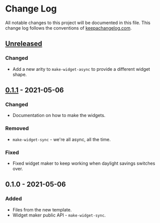 # Change Log
All notable changes to this project will be documented in this file. This change log follows the conventions of [keepachangelog.com](http://keepachangelog.com/).

## [Unreleased]
### Changed
- Add a new arity to `make-widget-async` to provide a different widget shape.

## [0.1.1] - 2021-05-06
### Changed
- Documentation on how to make the widgets.

### Removed
- `make-widget-sync` - we're all async, all the time.

### Fixed
- Fixed widget maker to keep working when daylight savings switches over.

## 0.1.0 - 2021-05-06
### Added
- Files from the new template.
- Widget maker public API - `make-widget-sync`.

[Unreleased]: https://github.com/your-name/alura-curso/compare/0.1.1...HEAD
[0.1.1]: https://github.com/your-name/alura-curso/compare/0.1.0...0.1.1
